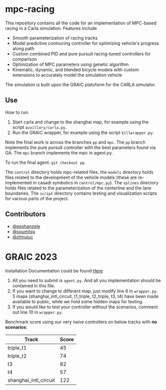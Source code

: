 # mpc-racing
This repository contains all the code for an implementation of MPC-based racing in a Carla simulation. Features include
- Smooth parameterization of racing tracks
- Model predictive contouring controller for optimizing vehicle's progress along path
- Custom combined PID and pure pursuit racing-tuned controllers for comparison
- Optimization of MPC parameters using genetic algorithm
- Kinematic, dynamic, and blended bicycle models with custom extensions to accurately model the simulation vehicle

The simulation is built upon the GRAIC platoform for the CARLA simulator.

## Use
How to run:
1. Start carla and change to the shanghai map, for example using the script `auxillary/carla.py`. 
2. Run the GRAIC wrapper, for example using the script `killwrapper.py`.

Note the final work is across the branches `pp` and `mpc`. The `pp` branch implements the pure
pursuit controller with the best parameters found via GA. The `mpc` branch implements the mpc in 
agent.py. 

To run the final agent: `git checkout pp`.

The `control` directory holds mpc-related files. the `models` directory holds files related
to the development of the vehicle models (these are re-implemented in casadi symbolics in 
`control/mpc.py`). The `splines` directory holds files related to the parameterization of
the centerline and the lane boundaries. The `script` directory contains testing and visualization
scripts for various parts of the project.

## Contributors
- [@eeshanzele](https://github.com/eeshanzele)
- [@soumilsg](https://github.com/Soumilsg)
- [@ztmuiuc](https://github.com/ztmuiuc)

# GRAIC 2023
Installation Documentation could be found [Here](https://docs.google.com/document/d/1O0thKd-WcQzPpEvyfJZmjEr0xCWvgUkzzftlyZxOi_A/edit?usp=sharing)

1. All you need to submit is `agent.py`. And all you implementation should be contained in this file.
2. If you want to change to different map, just modify line 6 in `wrapper.py`. 5 maps (shanghai_intl_circuit, t1_triple, t2_triple, t3, t4) have been made available to public, while we hold some hidden maps for testing.
3. If you would like to test your controller without the scenarios, comment out line 10 in `wrapper.py`.

Benchmark score using our very naive controllers on below tracks with **no scenarios**:

| Track | Score|
|-----|--------|
| triple_t1 | 45 |
| triple_t2 | 74 |
| t3 | 82 |
| t4 | 57 |
| shanghai_intl_circuit | 122 |
